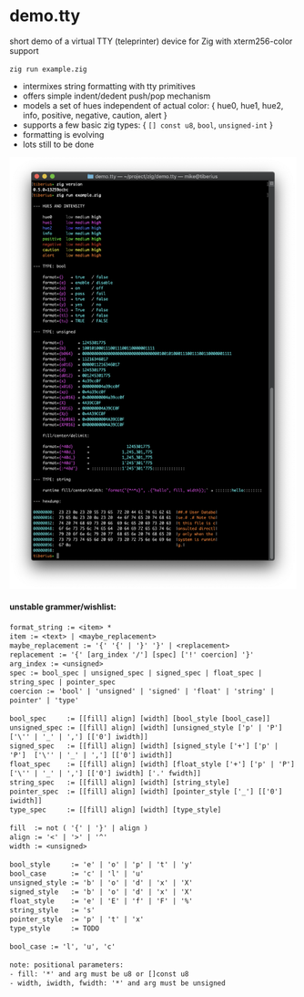 # demo.tty
short demo of a virtual TTY (teleprinter) device for Zig with xterm256-color support

`zig run example.zig`

- intermixes string formatting with tty primitives
- offers simple indent/dedent push/pop mechanism
- models a set of hues independent of actual color: { hue0, hue1, hue2, info, positive, negative, caution, alert }
- supports a few basic zig types: { `[] const u8`, `bool`, `unsigned-int` }
- formatting is evolving
- lots still to be done

![screenshot of example](screenshot/example.png)

#### unstable grammer/wishlist:

```
format_string := <item> *
item := <text> | <maybe_replacement>
maybe_replacement := '{' '{' | '}' '}' | <replacement>
replacement := '{' [arg_index '/'] [spec] ['!' coercion] '}'
arg_index := <unsigned>
spec := bool_spec | unsigned_spec | signed_spec | float_spec | string_spec | pointer_spec
coercion := 'bool' | 'unsigned' | 'signed' | 'float' | 'string' | pointer' | 'type'

bool_spec     := [[fill] align] [width] [bool_style [bool_case]]
unsigned_spec := [[fill] align] [width] [unsigned_style ['p' | 'P'] ['\'' | '_' | ','] [['0'] iwidth]]
signed_spec   := [[fill] align] [width] [signed_style ['+'] ['p' | 'P']  ['\'' | '_' | ','] [['0'] iwidth]]
float_spec    := [[fill] align] [width] [float_style ['+'] ['p' | 'P']  ['\'' | '_' | ','] [['0'] iwidth] ['.' fwidth]]
string_spec   := [[fill] align] [width] [string_style]
pointer_spec  := [[fill] align] [width] [pointer_style ['_'] [['0'] iwidth]]
type_spec     := [[fill] align] [width] [type_style]

fill  := not ( '{' | '}' | align )
align := '<' | '>' | '^'
width := <unsigned>
 
bool_style     := 'e' | 'o' | 'p' | 't' | 'y'
bool_case      := 'c' | 'l' | 'u'
unsigned_style := 'b' | 'o' | 'd' | 'x' | 'X'
signed_style   := 'b' | 'o' | 'd' | 'x' | 'X'
float_style    := 'e' | 'E' | 'f' | 'F' | '%'
string_style   := 's'
pointer_style  := 'p' | 't' | 'x'
type_style     := TODO

bool_case := 'l', 'u', 'c'

note: positional parameters:
- fill: '*' and arg must be u8 or []const u8
- width, iwidth, fwidth: '*' and arg must be unsigned
```
